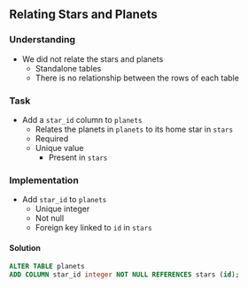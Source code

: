 ## Relating Stars and Planets

### Understanding
- We did not relate the stars and planets
  + Standalone tables
  + There is no relationship between the rows of each table

### Task
- Add a `star_id` column to `planets`
  + Relates the planets in `planets` to its home star in `stars`
  + Required
  + Unique value
    * Present in `stars`

### Implementation
- Add `star_id` to `planets`
  + Unique integer
  + Not null
  + Foreign key linked to `id` in `stars`



#### Solution
```sql
ALTER TABLE planets
ADD COLUMN star_id integer NOT NULL REFERENCES stars (id);
```